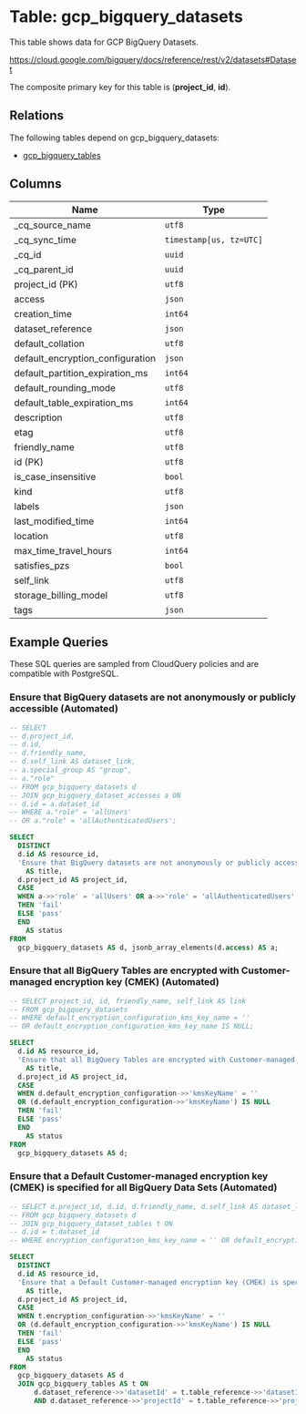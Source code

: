 # Table: gcp_bigquery_datasets

This table shows data for GCP BigQuery Datasets.

https://cloud.google.com/bigquery/docs/reference/rest/v2/datasets#Dataset

The composite primary key for this table is (**project_id**, **id**).

## Relations

The following tables depend on gcp_bigquery_datasets:
  - [gcp_bigquery_tables](gcp_bigquery_tables)

## Columns

| Name          | Type          |
| ------------- | ------------- |
|_cq_source_name|`utf8`|
|_cq_sync_time|`timestamp[us, tz=UTC]`|
|_cq_id|`uuid`|
|_cq_parent_id|`uuid`|
|project_id (PK)|`utf8`|
|access|`json`|
|creation_time|`int64`|
|dataset_reference|`json`|
|default_collation|`utf8`|
|default_encryption_configuration|`json`|
|default_partition_expiration_ms|`int64`|
|default_rounding_mode|`utf8`|
|default_table_expiration_ms|`int64`|
|description|`utf8`|
|etag|`utf8`|
|friendly_name|`utf8`|
|id (PK)|`utf8`|
|is_case_insensitive|`bool`|
|kind|`utf8`|
|labels|`json`|
|last_modified_time|`int64`|
|location|`utf8`|
|max_time_travel_hours|`int64`|
|satisfies_pzs|`bool`|
|self_link|`utf8`|
|storage_billing_model|`utf8`|
|tags|`json`|

## Example Queries

These SQL queries are sampled from CloudQuery policies and are compatible with PostgreSQL.

### Ensure that BigQuery datasets are not anonymously or publicly accessible (Automated)

```sql
-- SELECT
-- d.project_id,
-- d.id,
-- d.friendly_name,
-- d.self_link AS dataset_link,
-- a.special_group AS "group",
-- a."role"
-- FROM gcp_bigquery_datasets d
-- JOIN gcp_bigquery_dataset_accesses a ON
-- d.id = a.dataset_id
-- WHERE a."role" = 'allUsers'
-- OR a."role" = 'allAuthenticatedUsers';

SELECT
  DISTINCT
  d.id AS resource_id,
  'Ensure that BigQuery datasets are not anonymously or publicly accessible (Automated)'
    AS title,
  d.project_id AS project_id,
  CASE
  WHEN a->>'role' = 'allUsers' OR a->>'role' = 'allAuthenticatedUsers'
  THEN 'fail'
  ELSE 'pass'
  END
    AS status
FROM
  gcp_bigquery_datasets AS d, jsonb_array_elements(d.access) AS a;
```

### Ensure that all BigQuery Tables are encrypted with Customer-managed encryption key (CMEK) (Automated)

```sql
-- SELECT project_id, id, friendly_name, self_link AS link
-- FROM gcp_bigquery_datasets
-- WHERE default_encryption_configuration_kms_key_name = ''
-- OR default_encryption_configuration_kms_key_name IS NULL;

SELECT
  d.id AS resource_id,
  'Ensure that all BigQuery Tables are encrypted with Customer-managed encryption key (CMEK) (Automated)'
    AS title,
  d.project_id AS project_id,
  CASE
  WHEN d.default_encryption_configuration->>'kmsKeyName' = ''
  OR (d.default_encryption_configuration->>'kmsKeyName') IS NULL
  THEN 'fail'
  ELSE 'pass'
  END
    AS status
FROM
  gcp_bigquery_datasets AS d;
```

### Ensure that a Default Customer-managed encryption key (CMEK) is specified for all BigQuery Data Sets (Automated)

```sql
-- SELECT d.project_id, d.id, d.friendly_name, d.self_link AS dataset_link, t.self_link AS table_link
-- FROM gcp_bigquery_datasets d
-- JOIN gcp_bigquery_dataset_tables t ON
-- d.id = t.dataset_id
-- WHERE encryption_configuration_kms_key_name = '' OR default_encryption_configuration_kms_key_name IS NULL;

SELECT
  DISTINCT
  d.id AS resource_id,
  'Ensure that a Default Customer-managed encryption key (CMEK) is specified for all BigQuery Data Sets (Automated)'
    AS title,
  d.project_id AS project_id,
  CASE
  WHEN t.encryption_configuration->>'kmsKeyName' = ''
  OR (d.default_encryption_configuration->>'kmsKeyName') IS NULL
  THEN 'fail'
  ELSE 'pass'
  END
    AS status
FROM
  gcp_bigquery_datasets AS d
  JOIN gcp_bigquery_tables AS t ON
      d.dataset_reference->>'datasetId' = t.table_reference->>'datasetId'
      AND d.dataset_reference->>'projectId' = t.table_reference->>'projectId';
```


